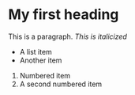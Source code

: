 # My first heading

This is a paragraph. *This is italicized*

* A list item
* Another item

1. Numbered item
2. A second numbered item

